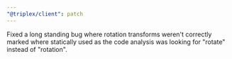 ```yaml
---
"@triplex/client": patch
---
```


Fixed a long standing bug where rotation transforms weren't correctly marked where statically used as the code analysis was looking for "rotate" instead of "rotation".
